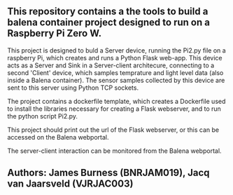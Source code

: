 ## This repository contains a the tools to build a balena container project designed to run on a Raspberry Pi Zero W.

This project is designed to buld a Server device, running the Pi2.py file on a raspberry Pi, which creates and runs a Python Flask web-app. This device acts as a Server and Sink in a Server-client architecure, connecting to a second 'Client' device, which samples temprature and light level data (also inside a Balena container). The sensor samples collected by this device are sent to this server using Python TCP sockets.

The project contains a dockerfile template, which creates a Dockerfile used to install the libraries necessary for creating a Flask webserver, and to run the python script Pi2.py.

This project should print out the url of the Flask webserver, or this can be accessed on the Balena webportal.

The server-client interaction can be monitored from the Balena webportal.

## Authors: James Burness (BNRJAM019), Jacq van Jaarsveld (VJRJAC003)
